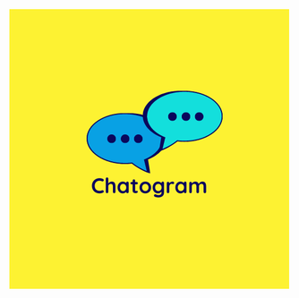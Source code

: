  <html>
   <head>
     <title>Image</title>
   </head>
   <body>
     <img src="public/logo.png" alt="logo">
   </body>
 </html>
